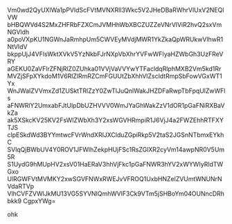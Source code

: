 Vm0wd2QyUXlWa1pPVldScFVtMVNXRll3Wkc5V2JHeDBaRWhrVlUxV2NEQlVW
bHBQWVd4S2MxZHFRbFZXCmJVMHhWbXBCZUZZeVNrVlViR2hvQ2sxVmNGVldh
a0poVXpKU1NGWnJaRmhpUm5CWVEyMVdjMWR1YkZkaQpWRUkwVlhwR1NtVldV
bkppUjJ4VFlsWktXVkV5YzNkbFJrNXpVbXhrYVFwWFIyaHZWbGh3UzFReVRY
aGEKU0ZaVFlrZFNjRlZ0ZUhka01VVjVaVVYwYTFacldqRlphMXB2Vm5kd1Rr
MVZjSFpXYkdoM1V6RlZlRmRZCmFGUUtZbXhhVlZscldtRmpSbFowVGxWT1Yx
WnJWalZVVmxZd1ZUSktTRlZzY0ZwTlJuQnlWakJHZDFaRwpTbFpqUlZwWFls
aFNWRlY2UmxabFJtUlpDbUZHVVV0WmJYaGhWakZzV1dOR1pGaFNiRXBaVkZa
ak5XSkcKV25KV2FsWlZWbXh3Y2xsWGVHRmpiR1J6VjJ4a2FWZEhhRTFXYTJS
clpESkdWd3BYYmtwcFVrWndXRlJXClduZGpiRkp5V2taS2JGSnNTbmxEYkhC
SVlqQjBWbUV4Y0ROV1JFWlhZekpHUjFSc1RsZGlXR2cyVm14awpNR0V5Um5R
S1UydG9hMUpHV2xsV01HaERaV3hhVjFkc1pGaFNWR3hYV2xWYWIyRldTWGxo
UlRGWFVtMVMKY2xwSGVFNWxRWEJvVFROQ1UxbHNZelZVUmtWNUNrNVdaRTVp
VlhCVFZVWlJkMU13VG5SYVNIQmhWVlF3Ck9VTm5jSHBoYm04OUNncDRhbkk9
CgpxYWg=

ohk